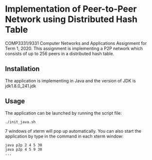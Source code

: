 # Implementation of Peer-to-Peer Network using Distributed Hash Table

COMP3331/9331 Computer Networks and Applications Assignment for Term 1, 2020. This assignment is implementing a P2P network which consists of up to 256 peers in a distributed hash table. 

## Installation
The application is implementing in Java and the version of JDK is jdk1.8.0_241.jdk

## Usage
The application can be launched by running the script file:
```
./init_java.sh
```
7 windows of xterm will pop up automatically.
You can also start the application by type in the command in each xterm window:
```
java p2p 2 4 5 30
java p2p 4 5 9 30
...
```

